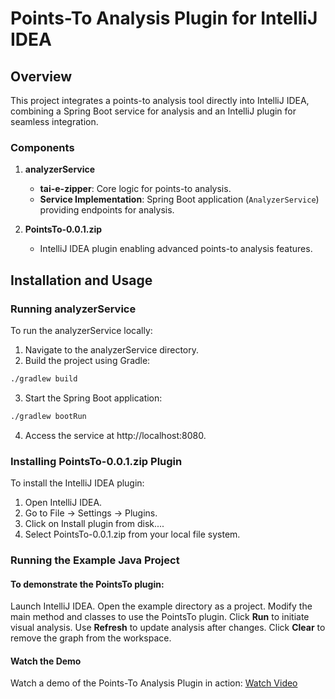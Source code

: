 # Points-To Analysis Plugin for IntelliJ IDEA
## Overview
This project integrates a points-to analysis tool directly into IntelliJ IDEA, combining a Spring Boot service for analysis and an IntelliJ plugin for seamless integration.

### Components
1. **analyzerService**
   - **tai-e-zipper**: Core logic for points-to analysis.
   - **Service Implementation**: Spring Boot application (`AnalyzerService`) providing endpoints for analysis.

2. **PointsTo-0.0.1.zip**
   - IntelliJ IDEA plugin enabling advanced points-to analysis features.
  

## Installation and Usage
### Running analyzerService
To run the analyzerService locally:

1. Navigate to the analyzerService directory.
2. Build the project using Gradle:
```bash
./gradlew build
```
3. Start the Spring Boot application:
```bash
./gradlew bootRun
```

4. Access the service at http://localhost:8080.


### Installing PointsTo-0.0.1.zip Plugin
To install the IntelliJ IDEA plugin:

1. Open IntelliJ IDEA.
2. Go to File -> Settings -> Plugins.
3. Click on Install plugin from disk....
4. Select PointsTo-0.0.1.zip from your local file system.

### Running the Example Java Project
#### To demonstrate the PointsTo plugin:
Launch IntelliJ IDEA.
Open the example directory as a project.
Modify the main method and classes to use the PointsTo plugin.
Click **Run** to initiate visual analysis.
Use **Refresh** to update analysis after changes.
Click **Clear** to remove the graph from the workspace.

#### Watch the Demo
Watch a demo of the Points-To Analysis Plugin in action: [Watch Video](https://drive.google.com/file/d/1c1ZOMR-tR7XBI-TxKN7dAJn07cPKPT08/view?usp=sharing)
